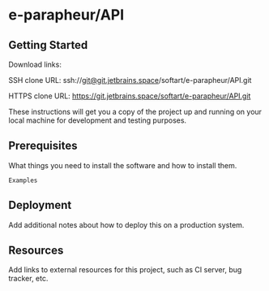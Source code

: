 # e-parapheur/API



## Getting Started

Download links:

SSH clone URL: ssh://git@git.jetbrains.space/softart/e-parapheur/API.git

HTTPS clone URL: https://git.jetbrains.space/softart/e-parapheur/API.git



These instructions will get you a copy of the project up and running on your local machine for development and testing purposes.

## Prerequisites

What things you need to install the software and how to install them.

```
Examples
```

## Deployment

Add additional notes about how to deploy this on a production system.

## Resources

Add links to external resources for this project, such as CI server, bug tracker, etc.
